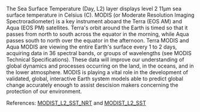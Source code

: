 The Sea Surface Temperature (Day, L2) layer displays level 2 11µm sea surface temperature in Celsius (C). MODIS (or Moderate Resolution Imaging Spectroradiometer) is a key instrument aboard the Terra (EOS AM) and Aqua (EOS PM) satellites. Terra's orbit around the Earth is timed so that it passes from north to south across the equator in the morning, while Aqua passes south to north over the equator in the afternoon. Terra MODIS and Aqua MODIS are viewing the entire Earth's surface every 1 to 2 days, acquiring data in 36 spectral bands, or groups of wavelengths (see MODIS Technical Specifications). These data will improve our understanding of global dynamics and processes occurring on the land, in the oceans, and in the lower atmosphere. MODIS is playing a vital role in the development of validated, global, interactive Earth system models able to predict global change accurately enough to assist descision makers concerning the protection of our environment.

References: [MODIST_L2_SST_NRT](https://cmr.earthdata.nasa.gov/search/concepts/C1641917076-OB_DAAC.html) and [MODIST_L2_SST](https://cmr.earthdata.nasa.gov/search/concepts/C1615934250-OB_DAAC.html)